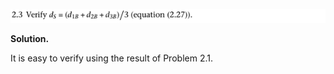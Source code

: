 <p>
   <img src=img/2.3-P.png>
 </p>
 
 **Solution.**

It is easy to verify using the result of Problem 2.1.
